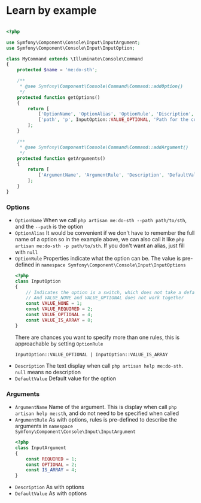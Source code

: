 # Learn by example

```php

<?php

use Symfony\Component\Console\Input\InputArgument;
use Symfony\Component\Console\Input\InputOption;

class MyCommand extends \Illuminate\Console\Command
{
    protected $name = 'me:do-sth';

    /**
     * @see Symfony\Component\Console\Command\Command::addOption()
     */
    protected function getOptions()
    {
        return [
            ['OptionName', 'OptionAlias', 'OptionRule', 'Discription', 'DefaultValue'],
            ['path', 'p', InputOption::VALUE_OPTIONAL, 'Path for the command', '/var/www/html/']
        ];
    }

    /**
     * @see Symfony\Component\Console\Command\Command::addArgument()
     */
    protected function getArguments()
    {
        return [
            ['ArgumentName', 'ArgumentRule', 'Description', 'DefaultValue'],
        ];
    }
}
```

### Options
- `OptionName`
    When we call `php artisan me:do-sth --path path/to/sth`, and the `--path` is the option
- `OptionAlias`
    It would be convenient if we don't have to remember the full name of a option
    so in the example above, we can also call it like
    `php artisan me:do-sth -p path/to/sth`.
    If you don't want an alias, just fill with `null`
- `OptionRule`
    Properties indicate what the option can be. The value is pre-defined in `namespace Symfony\Component\Console\Input\InputOptions`
    ```php
    <?php
    class InputOption
    {
        // Indicates the option is a switch, which does not take a default value
        // And VALUE_NONE and VALUE_OPTIONAL does not work together
        const VALUE_NONE = 1;
        const VALUE_REQUIRED = 2;
        const VALUE_OPTIONAL = 4;
        const VALUE_IS_ARRAY = 8;
    }
    ```
    There are chances you want to specify more than one rules,
    this is approachable by setting `OptionRule`
    ```
    InputOption::VALUE_OPTIONAL | InputOption::VALUE_IS_ARRAY
    ```
- `Description`
    The text display when call `php artisan help me:do-sth`.
    `null` means no description
- `DefaultValue`
    Default value for the option
    
### Arguments

- `ArgumentName`
    Name of the argument. This is display when call `php artisan help me:sth`, and do not need to be specified when called
- `ArgumentRule`
    As with options, rules is pre-defined to describe the arguments in `namespace Symfony\Component\Console\Input\InputArgument`
    ```php
    <?php
    class InputArgument
    {
        const REQUIRED = 1;
        const OPTIONAL = 2;
        const IS_ARRAY = 4;
    }
    ```
- `Description`
    As with options
- `DefaultValue`
    As with options